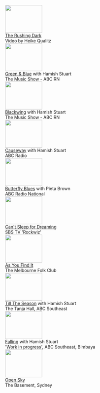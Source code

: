 <div class="yt-entry">
<div class="yt-img">
<a href="?v=DxTKUIL_tpI">
<img src="http://i.ytimg.com/vi/DxTKUIL_tpI/default.jpg" width="120" height="90" />
</a>
</div>
<div class="yt-txt">
<a href="?v=DxTKUIL_tpI">The Rushing Dark</a><br />
Video by Heike Qualitz
</div>
</div>  

<div class="yt-entry">
<div class="yt-img">
<a href="?v=l4GRfPzoEXM">
<img src="http://i.ytimg.com/vi/l4GRfPzoEXM/default.jpg" width="120" height="90" />
</a>
</div>
<div class="yt-txt">
<a href="?v=l4GRfPzoEXM">Green &amp; Blue</a> with Hamish Stuart<br />
The Music Show - ABC RN   
</div>
</div>

<div class="yt-entry">
<div class="yt-img">
<a href="?v=RVNV-tyCFtU">
<img src="http://i.ytimg.com/vi/RVNV-tyCFtU/default.jpg" width="120" height="90" />
</a>
</div>
<div class="yt-txt">
<a href="?v=RVNV-tyCFtU">Blackwing</a> with Hamish Stuart<br />
The Music Show - ABC RN  
</div>
</div>

<div class="yt-entry">
<div class="yt-img">
<a href="?v=Fx5ETWEJZQc">
<img src="http://i.ytimg.com/vi/Fx5ETWEJZQc/default.jpg" width="120" height="90" />
</a>
</div>
<div class="yt-txt">
<a href="?v=Fx5ETWEJZQc">Causeway</a> with Hamish Stuart<br />
ABC Radio
</div>
</div>
<div class="yt-entry">
<div class="yt-img">
<a href="?v=mSVKt4RqET0">
<img src="http://i.ytimg.com/vi/mSVKt4RqET0/default.jpg" width="120" height="90" />
</a>
</div>
<div class="yt-txt">
<a href="?v=mSVKt4RqET0">Butterfly Blues</a> with Pieta Brown<br />
ABC Radio National
</div>
</div>
<div class="yt-entry">
<div class="yt-img">
<a href="?v=2DJJfnrM7hw">
<img src="http://i.ytimg.com/vi/2DJJfnrM7hw/default.jpg" width="120" height="90" />
</a>
</div>
<div class="yt-txt">
<a href="?v=2DJJfnrM7hw">Can't Sleep for Dreaming</a> <br />
SBS TV 'Rockwiz'
</div>
</div>
<div class="yt-entry">
<div class="yt-img">
<a href="?v=1EPzVPGBlBc">
<img src="http://i.ytimg.com/vi/1EPzVPGBlBc/default.jpg" width="120" height="90" />
</a>
</div>
<div class="yt-txt">
<a href="?v=1EPzVPGBlBc">As You Find It</a> <br />
The Melbourne Folk Club
</div>
</div>
<div class="yt-entry">
<div class="yt-img">
<a href="?v=6wR7JYtz2r8">
<img src="http://i.ytimg.com/vi/6wR7JYtz2r8/default.jpg" width="120" height="90" />
</a>
</div>
<div class="yt-txt">
<a href="?v=6wR7JYtz2r8">Till The Season</a> with Hamish Stuart<br />
The Tanja Hall, ABC Southeast
</div>
</div>

<div class="yt-entry">
<div class="yt-img">
<a href="?v=A_r7HWTzuT4">
<img src="http://i.ytimg.com/vi/A_r7HWTzuT4/default.jpg" width="120" height="90" />
</a>
</div>
<div class="yt-txt">
<a href="?v=A_r7HWTzuT4">Falling</a> with Hamish Stuart<br />
'Work in progress', ABC Southeast, Bimbaya
</div>
</div>
<div class="yt-entry">
<div class="yt-img">
<a href="?v=xbO8nk_jeSY">
<img src="http://i.ytimg.com/vi/xbO8nk_jeSY/default.jpg" width="120" height="90" />
</a>
</div>
<div class="yt-txt">
<a href="?v=xbO8nk_jeSY">Open Sky</a> <br />
The Basement, Sydney
</div>
</div>

<div class="clear"></div>

